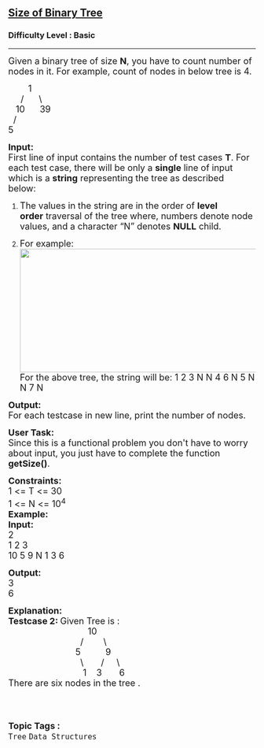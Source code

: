 <h2><a href="https://www.geeksforgeeks.org/problems/size-of-binary-tree/1?page=1&difficulty=School,Basic&status=unsolved&sortBy=accuracy">Size of Binary Tree</a></h2><h3>Difficulty Level : Basic</h3><hr><div class="problems_problem_content__Xm_eO"><p><span style="font-size:18px">Given a binary tree of size <strong>N</strong>, you have to count number of nodes in it. For example, count of nodes in below tree is 4.</span></p>

<p><span style="font-size:18px">&nbsp; &nbsp; &nbsp; &nbsp; 1<br>
&nbsp; &nbsp;&nbsp; /&nbsp;&nbsp;&nbsp;&nbsp;&nbsp; \<br>
&nbsp;&nbsp; 10&nbsp;&nbsp;&nbsp;&nbsp;&nbsp; 39<br>
&nbsp; /<br>
5</span></p>

<p><span style="font-size:18px"><strong>Input:</strong></span><br>
<span style="font-size:18px">First line of input contains the number of test cases&nbsp;<strong>T</strong>. For each test case, there will be only a&nbsp;<strong>single</strong>&nbsp;line of input which is a&nbsp;<strong>string</strong>&nbsp;representing the tree as described below:&nbsp;</span></p>

<ol>
	<li dir="ltr">
	<p dir="ltr"><span style="font-size:18px">The values in the string are in the order of&nbsp;<strong>level order</strong>&nbsp;traversal of the tree where, numbers denote node values, and a character “N” denotes&nbsp;<strong>NULL</strong>&nbsp;child.</span></p>
	</li>
	<li dir="ltr">
	<p dir="ltr"><span style="font-size:18px">For example:<br>
	<img alt="" src="https://media.geeksforgeeks.org/wp-content/uploads/20200124141533/Untitled-Diagram65.jpg" style="height:251px; width:500px"><br>
	For the above tree, the string will be: 1 2 3 N N 4 6 N 5 N N 7 N</span></p>
	</li>
</ol>

<p><span style="font-size:18px"><strong>Output:</strong><br>
For each testcase in new line, print the number of nodes.</span></p>

<p><span style="font-size:18px"><strong>User Task:</strong><br>
Since this is a functional problem you don't have to worry about input, you just have to complete the function <strong>getSize()</strong>.</span></p>

<p><span style="font-size:18px"><strong>Constraints:</strong><br>
1 &lt;= T &lt;= 30<br>
1 &lt;= N&nbsp;&lt;= 10<sup>4</sup><br>
<strong>Example:<br>
Input:</strong><br>
2<br>
1 2 3<br>
10 5 9 N 1 3 6&nbsp;</span></p>

<p><span style="font-size:18px"><strong>Output:</strong><br>
3<br>
6</span></p>

<p><span style="font-size:18px"><strong>Explanation:<br>
Testcase 2: </strong>Given Tree is :</span><br>
<span style="font-size:18px">&nbsp; &nbsp; &nbsp; &nbsp; &nbsp; &nbsp; &nbsp; &nbsp; &nbsp; &nbsp; &nbsp; &nbsp; &nbsp; &nbsp; &nbsp; &nbsp; 10<br>
&nbsp; &nbsp; &nbsp; &nbsp; &nbsp; &nbsp; &nbsp; &nbsp; &nbsp; &nbsp; &nbsp; &nbsp; &nbsp; &nbsp; &nbsp;/&nbsp; &nbsp; &nbsp; &nbsp; \<br>
&nbsp; &nbsp; &nbsp; &nbsp; &nbsp; &nbsp; &nbsp; &nbsp; &nbsp; &nbsp; &nbsp; &nbsp; &nbsp; &nbsp;5&nbsp; &nbsp; &nbsp; &nbsp; &nbsp; 9<br>
&nbsp; &nbsp; &nbsp; &nbsp; &nbsp; &nbsp; &nbsp; &nbsp; &nbsp; &nbsp; &nbsp; &nbsp; &nbsp; &nbsp; &nbsp;\&nbsp; &nbsp; &nbsp; &nbsp;/&nbsp; &nbsp; &nbsp;\<br>
&nbsp; &nbsp; &nbsp; &nbsp; &nbsp; &nbsp; &nbsp; &nbsp; &nbsp; &nbsp; &nbsp; &nbsp; &nbsp; &nbsp; &nbsp; 1&nbsp; &nbsp; 3&nbsp; &nbsp; &nbsp; &nbsp;6<br>
There are six nodes in the tree .<br>
&nbsp;</span></p>
</div><br><p><span style=font-size:18px><strong>Topic Tags : </strong><br><code>Tree</code>&nbsp;<code>Data Structures</code>&nbsp;